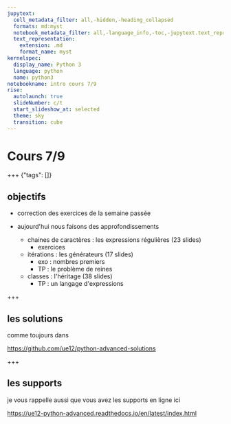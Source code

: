 ```yaml
---
jupytext:
  cell_metadata_filter: all,-hidden,-heading_collapsed
  formats: md:myst
  notebook_metadata_filter: all,-language_info,-toc,-jupytext.text_representation.jupytext_version,-jupytext.text_representation.format_version
  text_representation:
    extension: .md
    format_name: myst
kernelspec:
  display_name: Python 3
  language: python
  name: python3
notebookname: intro cours 7/9
rise:
  autolaunch: true
  slideNumber: c/t
  start_slideshow_at: selected
  theme: sky
  transition: cube
---
```


# Cours 7/9

+++ {"tags": []}

## objectifs

* correction des exercices de la semaine passée

* aujourd'hui nous faisons des approfondissements

  * chaines de caractères : les expressions régulières (23 slides)
    * exercices
  * itérations : les générateurs (17 slides)
    * exo : nombres premiers
    * TP : le problème de reines
  * classes : l'héritage (38 slides)
    * TP : un langage d'expressions

+++

## les solutions

comme toujours dans 

https://github.com/ue12/python-advanced-solutions

+++

## les supports

je vous rappelle aussi que vous avez les supports en ligne ici

https://ue12-python-advanced.readthedocs.io/en/latest/index.html
